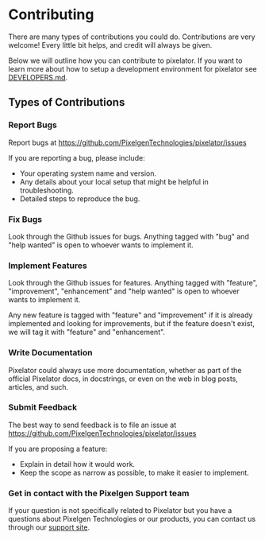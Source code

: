 # Contributing

There are many types of contributions you could do. Contributions are very welcome!
Every little bit helps, and credit will always be given.

Below we will outline how you can contribute to pixelator. If you want to learn more about
how to setup a development environment for pixelator see [DEVELOPERS.md](DEVELOPERS.md).

## Types of Contributions

### Report Bugs

Report bugs at https://github.com/PixelgenTechnologies/pixelator/issues

If you are reporting a bug, please include:

* Your operating system name and version.
* Any details about your local setup that might be helpful in troubleshooting.
* Detailed steps to reproduce the bug.

### Fix Bugs

Look through the Github issues for bugs. Anything tagged with "bug" and "help
wanted" is open to whoever wants to implement it.

### Implement Features

Look through the Github issues for features. Anything tagged with "feature", "improvement",
"enhancement" and "help wanted" is open to whoever wants to implement it.

Any new feature is tagged with "feature" and "improvement" if it is already implemented and
looking for improvements, but if the feature doesn't exist, we will tag it with "feature" and
"enhancement".

### Write Documentation

Pixelator could always use more documentation, whether as part of the
official Pixelator docs, in docstrings, or even on the web in blog posts,
articles, and such.

### Submit Feedback

The best way to send feedback is to file an issue at https://github.com/PixelgenTechnologies/pixelator/issues

If you are proposing a feature:

* Explain in detail how it would work.
* Keep the scope as narrow as possible, to make it easier to implement.

### Get in contact with the Pixelgen Support team

If your question is not specifically related to Pixelator but you have a questions about
Pixelgen Technologies or our products, you can contact us through our [support site](https://www.pixelgen.com/support/).
